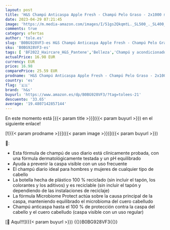```yaml
---
layout: post
title: 'H&S Champú Anticaspa Apple Fresh - Champú Pelo Graso - 2x1000 ml'
date: 2023-04-29 07:21:45
image: 'https://m.media-amazon.com/images/I/51gs2QkqmtL._SL500_._SL400_.jpg'
comments: true
category: ofertas
author: 'tole.es'
slug: 'B0BG928VF3-es H&S Champú Anticaspa Apple Fresh - Champú Pelo Graso -...'
sku: 'B0BG928VF3-es'
tags: [ 'BF2022_Haircare_H&S_Pantene','Belleza','Champú y acondicionador','Champús','Cuidado del cabello','Cuidado_Masculino','Salud y cuidado personal','Self Service','Special Features Stores','apple','h&s','partition_000','partition_038','partition_039','🇪🇸', ]
actualPrice: 16.98 EUR
currency: EUR
price: 16.98
comparePrice: 25.59 EUR
prodname: 'H&S Champú Anticaspa Apple Fresh - Champú Pelo Graso - 2x1000 ml'
country: 'es'
flag: '🇪🇸'
brand: 'h&s'
buyurl: 'https://www.amazon.es/dp/B0BG928VF3/?tag=tolees-21'
descuento: '33.65'
average: '19.4807142857144'
---
```


En este momento está [{{< param title >}}]({{< param buyurl >}}) en el siguiente enlace!

[![{{< param prodname >}}]({{< param image >}})]({{< param buyurl >}})

🔎:

- Esta fórmula de champú de uso diario está clínicamente probada, con una fórmula dermatológicamente testada y un pH equilibrado
- Ayuda a prevenir la caspa visible con un uso frecuente
- El champú diario ideal para hombres y mujeres de cualquier tipo de cabello
- La botella hecha de plástico 100 % reciclado (sin incluir el tapón, los colorantes y los aditivos) y es reciclable (sin incluir el tapón y dependiendo de las instalaciones de reciclaje)
- La fórmula Microbiome Protect actúa sobre la causa principal de la caspa, manteniendo equilibrado el microbioma del cuero cabelludo
- Champú anticaspa hasta el 100 % de protección contra la caspa del cabello y el cuero cabelludo (caspa visible con un uso regular)

[🛒 Aquí!!!]({{< param buyurl >}})
{{<world>}}B0BG928VF3{{</world>}}
